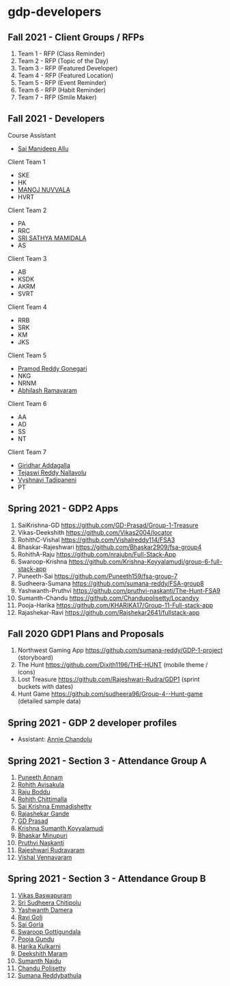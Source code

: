 # gdp-developers

## Fall 2021 - Client Groups / RFPs

1. Team 1 - RFP (Class Reminder)
2. Team 2 - RFP (Topic of the Day)
3. Team 3 - RFP (Featured Developer)
4. Team 4 - RFP (Featured Location)
5. Team 5 - RFP (Event Reminder)
6. Team 6 - RFP (Habit Reminder)
7. Team 7 - RFP (Smile Maker)

## Fall 2021 - Developers

Course Assistant

* [Sai Manideep Allu](https://github.com/saimanideepallu)

Client Team 1

* SKE
* HK
* [MANOJ NUVVALA](https://github.com/manojnuvvala)
* HVRT

Client Team 2

* PA
* RRC
* [SRI SATHYA MAMIDALA](https://github.com/srisathyamamidala)
* AS

Client Team 3

* AB
* KSDK
* AKRM
* SVRT

Client Team 4

* RRB
* SRK
* KM
* JKS

Client Team 5

* [Pramod Reddy Gonegari](https://github.com/pramod096)
* NKG
* NRNM
* [Abhilash Ramavaram](https://github.com/AbhiRam0099)

Client Team 6

* AA
* AD
* SS
* NT

Client Team 7

* [Giridhar Addagalla](https://github.com/giridhar196)
* [Tejaswi Reddy Nallavolu](https://github.com/tejaswinallavolu)
* [Vyshnavi Tadipaneni](https://github.com/vyshnavi1996)
* PT

## Spring 2021 - GDP2 Apps

1. SaiKrishna-GD <https://github.com/GD-Prasad/Group-1-Treasure>
2. Vikas-Deekshith    <https://github.com/Vikas2004/locator>
3. RohithC-Vishal  <https://github.com/Vishalreddy114/FSA3> 
4. Bhaskar-Rajeshwari   <https://github.com/Bhaskar2909/fsa-group4> 
5. RohithA-Raju  <https://github.com/nrajubn/Full-Stack-App> 
6. Swaroop-Krishna  <https://github.com/Krishna-Koyyalamudi/group-6-full-stack-app> 
7. Puneeth-Sai   <https://github.com/Puneeth159/fsa-group-7> 
8. Sudheera-Sumana  <https://github.com/sumana-reddy/FSA-group8> 
9. Yashwanth-Pruthvi  <https://github.com/pruthvi-naskanti/The-Hunt-FSA9> 
10. Sumanth-Chandu  <https://github.com/Chandupolisetty/Locandyy> 
11. Pooja-Harika <https://github.com/KHARIKA17/Group-11-Full-stack-app> 
12. Rajashekar-Ravi  <https://github.com/Rajshekar2641/fullstack-app>

## Fall 2020 GDP1 Plans and Proposals

1. Northwest Gaming App https://github.com/sumana-reddy/GDP-1-project (storyboard)
1. The Hunt https://github.com/Dixith1196/THE-HUNT (mobile theme / icons)
3. Lost Treasure https://github.com/Rajeshwari-Rudra/GDP1 (sprint buckets with dates)
4. Hunt Game https://github.com/sudheera96/Group-4--Hunt-game (detailed sample data)

## Spring 2021 - GDP 2 developer profiles

- Assistant: [Annie Chandolu](https://github.com/annie0sc)

## Spring 2021 - Section 3 - Attendance Group A

1. [Puneeth Annam](https://github.com/Puneeth159)
1. [Rohith Avisakula](https://github.com/Avisakula123)
1. [Raju Boddu](https://github.com/nrajubn)
1. [Rohith Chittimalla](https://github.com/rohith0696)
1. [Sai Krishna Emmadishetty](https://github.com/Saikrishna1545/about_me)
1. [Rajashekar Gande](https://github.com/Rajshekar2641)
1. [GD Prasad](https://github.com/GD-Prasad)
1. [Krishna Sumanth Koyyalamudi](https://github.com/Krishna-Koyyalamudi)
1. [Bhaskar Minupuri]()
1. [Pruthvi Naskanti](https://github.com/pruthvi-naskanti)
1. [Rajeshwari Rudravaram](https://github.com/Rajeshwari-Rudra)
1. [Vishal Vennavaram](https://github.com/VISHALREDDY114)

## Spring 2021 - Section 3 - Attendance Group B

1. [Vikas Baswapuram](https://github.com/Vikas2004)
1. [Sri Sudheera Chitipolu](https://github.com/sudheera96)
1. [Yashwanth Damera](https://github.com/Yashwanth-Damera)
1. [Ravi Goli](https://github.com/Ravichanderreddy-goli)
1. [Sai Gorla](https://github.com/SaiGorla)
1. [Swaroop Gottigundala](https://github.com/SwaroopReddyGottigundala)
1. [Pooja Gundu](https://github.com/GUNDUPOOJA)
1. [Harika Kulkarni](https://github.com/KHARIKA17)
1. [Deekshith Maram](https://github.com/Dixith1196)
1. [Sumanth Naidu](https://github.com/sumanthreddy1233/sumanthreddy1233/blob/main/README.md)
1. [Chandu Polisetty](https://github.com/Chandupolisetty)
1. [Sumana Reddybathula](https://github.com/sumana-reddy)
